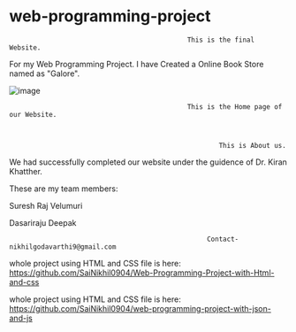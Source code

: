 # web-programming-project

                                                 This is the final Website.


For my Web Programming Project. I have Created a Online Book Store named as "Galore".




![image](https://user-images.githubusercontent.com/98106917/205303171-1a491c56-7833-4257-9ca5-8af75bd7da46.png)


                                                 This is the Home page of our Website.



                                                         This is About us.


We had successfully completed our website under the guidence of Dr. Kiran Khatther.


These are my team members:

Suresh Raj Velumuri

Dasariraju Deepak
                              
                              
                                                      Contact-nikhilgodavarthi9@gmail.com

whole project using HTML and CSS file is here: https://github.com/SaiNikhil0904/Web-Programming-Project-with-Html-and-css

whole project using HTML and CSS file is here: https://github.com/SaiNikhil0904/web-programming-project-with-json-and-js
